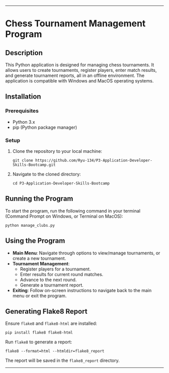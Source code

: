 
---

# Chess Tournament Management Program

## Description
This Python application is designed for managing chess tournaments. It allows users to create tournaments, register players, enter match results, and generate tournament reports, all in an offline environment. The application is compatible with Windows and MacOS operating systems.

## Installation

### Prerequisites
- Python 3.x
- pip (Python package manager)

### Setup
1. Clone the repository to your local machine:
   ```
   git clone https://github.com/Ryu-134/P3-Application-Developer-Skills-Bootcamp.git
   ```
2. Navigate to the cloned directory:
   ```
   cd P3-Application-Developer-Skills-Bootcamp
   ```

## Running the Program
To start the program, run the following command in your terminal (Command Prompt on Windows, or Terminal on MacOS):
```
python manage_clubs.py
```

## Using the Program
- **Main Menu**: Navigate through options to view/manage tournaments, or create a new tournament.
- **Tournament Management**: 
  - Register players for a tournament.
  - Enter results for current round matches.
  - Advance to the next round.
  - Generate a tournament report.
- **Exiting**: Follow on-screen instructions to navigate back to the main menu or exit the program.

## Generating Flake8 Report
Ensure `flake8` and `flake8-html` are installed:
```
pip install flake8 flake8-html
```
Run `flake8` to generate a report:
```
flake8 --format=html --htmldir=flake8_report
```
The report will be saved in the `flake8_report` directory.

---

